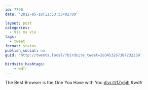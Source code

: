 ```yaml
---
id: 7790
date: '2012-05-18T11:53:33+02:00'

layout: post
categories:
  - Vis ma vie
tags:
  - tweet
format: status
publish_social: no
guid: 'http://tweets.local/?birdsite_tweet=203453267387232259'

birdsite_hashtags:
    - wdfr
---
```


The Best Browser is the One You Have with You [dlvr.it/1Zy5jh](http://dlvr.it/1Zy5jh) #wdfr